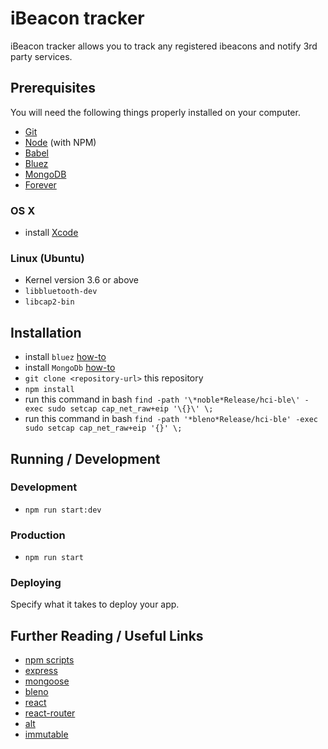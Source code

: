 # iBeacon tracker

iBeacon tracker allows you to track any registered ibeacons and notify 3rd party services.

## Prerequisites

You will need the following things properly installed on your computer.

* [Git](http://git-scm.com/)
* [Node](http://nodejs.org/) (with NPM)
* [Babel](https://babeljs.io/)
* [Bluez](http://www.bluez.org/)
* [MongoDB](https://www.mongodb.org/downloads)
* [Forever](https://www.npmjs.com/package/forever)

### OS X

 * install [Xcode](https://itunes.apple.com/ca/app/xcode/id497799835?mt=12)

### Linux (Ubuntu)

 * Kernel version 3.6 or above
 * ```libbluetooth-dev```
 * ```libcap2-bin```

## Installation

* install `bluez` [how-to](http://www.jaredwolff.com/blog/get-started-with-bluetooth-low-energy/)
* install `MongoDb` [how-to](http://docs.mongodb.org/manual/administration/install-on-linux/)
* `git clone <repository-url>` this repository
* `npm install`
* run this command in bash `find -path '\*noble*Release/hci-ble\' -exec sudo setcap cap_net_raw+eip '\{}\' \;`
* run this command in bash `find -path '*bleno*Release/hci-ble' -exec sudo setcap cap_net_raw+eip '{}' \;`

## Running / Development

### Development
* `npm run start:dev`

### Production
* `npm run start`

### Deploying

Specify what it takes to deploy your app.

## Further Reading / Useful Links

* [npm scripts](https://docs.npmjs.com/cli/run-script)
* [express](http://expressjs.com/)
* [mongoose](http://mongoosejs.com/)
* [bleno](https://github.com/sandeepmistry/bleno)
* [react](http://facebook.github.io/react/docs/getting-started.html)
* [react-router](http://rackt.github.io/react-router/)
* [alt](http://alt.js.org/docs/)
* [immutable](http://facebook.github.io/immutable-js/docs/)
